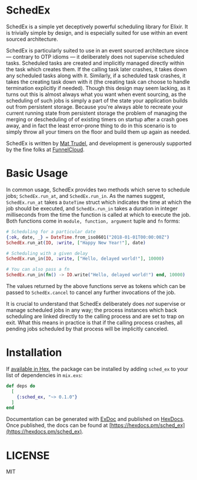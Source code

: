 # SchedEx

SchedEx is a simple yet deceptively powerful scheduling library for Elixir. It is trivially simple by design, and is especially
suited for use within an event sourced architecture.

SchedEx is particularly suited to use in an event sourced architecture since — contrary to OTP idioms — it deliberately
does not supervise scheduled tasks.  Scheduled tasks are created and implicitly managed directly within the task which
creates them. If the calling task later crashes, it takes down any scheduled tasks along with it. Similarly, if
a scheduled task crashes, it takes the creating task down with it (the creating task can choose to handle termination
explicitly if needed). Though this design may seem lacking, as it turns out this is almost always what
you want when event sourcing, as the scheduling of such jobs is simply a part of the state your application builds out
from persistent storage. Because you're always able to recreate your current running state from persistent storage the
problem of managing the merging or descheduling of of existing timers on startup after a crash goes away, and in fact
the least error-prone thing to do in this scenario is to simply throw all your timers on the floor and build them up
again as needed.

SchedEx is written by [Mat Trudel](http://github.com/mtrudel), and development is generously supported by the fine folks
at [FunnelCloud](http://funnelcloud.io).

# Basic Usage

In common usage, SchedEx provides two methods which serve to schedule jobs; `SchedEx.run_at`, and `SchedEx.run_in`. As the names
suggest, `SchedEx.run_at` takes a `DateTime` struct which indicates the time at which the job should be executed, and `SchedEx.run_in`
takes a duration in integer milliseconds from the time the function is called at which to execute the job. Both
functions come in `module, function, argument` tuple and `fn` forms:

``` elixir
# Scheduling for a particular date
{:ok, date, _} = DateTime.from_iso8601("2018-01-01T00:00:00Z")
SchedEx.run_at(IO, :write, ["Happy New Year!"], date)

# Scheduling with a given delay
SchedEx.run_in(IO, :write, ["Hello, delayed world!"], 10000)

# You can also pass a fn
SchedEx.run_in(fn() -> IO.write("Hello, delayed world!") end, 10000)
```

The values returned by the above functions serve as tokens which can be passed to `SchedEx.cancel` to cancel any further
invocations of the job.

It is crucial to understand that SchedEx deliberately does *not* supervise or manage scheduled jobs in any way; the
process instances which back scheduling are linked directly to the calling process and are set to trap on exit. What
this means in practice is that if the calling process crashes, all pending jobs scheduled by that process will be
implicitly canceled.

# Installation

If [available in Hex](https://hex.pm/docs/publish), the package can be installed
by adding `sched_ex` to your list of dependencies in `mix.exs`:

```elixir
def deps do
  [
    {:sched_ex, "~> 0.1.0"}
  ]
end
```

Documentation can be generated with [ExDoc](https://github.com/elixir-lang/ex_doc)
and published on [HexDocs](https://hexdocs.pm). Once published, the docs can
be found at [https://hexdocs.pm/sched_ex](https://hexdocs.pm/sched_ex).

# LICENSE

MIT
